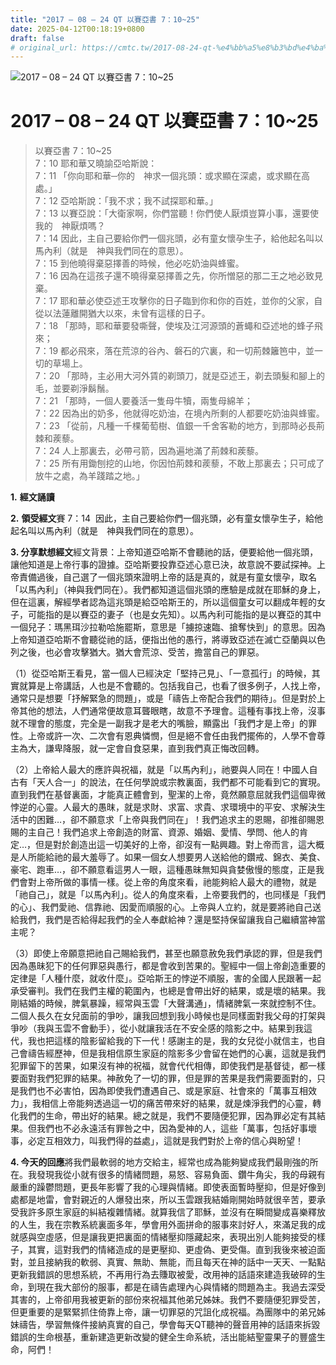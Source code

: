 ```yaml
---
title: "2017 – 08 – 24 QT 以賽亞書 7：10~25"
date: 2025-04-12T00:18:19+0800
draft: false
# original_url: https://cmtc.tw/2017-08-24-qt-%e4%bb%a5%e8%b3%bd%e4%ba%9e%e6%9b%b8-7%ef%bc%9a1025
---
```


![2017 – 08 – 24 QT 以賽亞書 7：10~25](/images/qt.jpg   "2017 – 08 – 24 QT 以賽亞書 7：10~25")

# 2017 – 08 – 24 QT 以賽亞書 7：10~25

> 以賽亞書 7：10~25  
> 7：10 耶和華又曉諭亞哈斯說：  
> 7：11 「你向耶和華─你的　神求一個兆頭：或求顯在深處，或求顯在高處。」  
> 7：12 亞哈斯說：「我不求；我不試探耶和華。」  
> 7：13 以賽亞說：「大衛家啊，你們當聽！你們使人厭煩豈算小事，還要使我的　神厭煩嗎？  
> 7：14 因此，主自己要給你們一個兆頭，必有童女懷孕生子，給他起名叫以馬內利（就是　神與我們同在的意思）。  
> 7：15 到他曉得棄惡擇善的時候，他必吃奶油與蜂蜜。  
> 7：16 因為在這孩子還不曉得棄惡擇善之先，你所憎惡的那二王之地必致見棄。  
> 7：17 耶和華必使亞述王攻擊你的日子臨到你和你的百姓，並你的父家，自從以法蓮離開猶大以來，未曾有這樣的日子。  
> 7：18 「那時，耶和華要發嘶聲，使埃及江河源頭的蒼蠅和亞述地的蜂子飛來；  
> 7：19 都必飛來，落在荒涼的谷內、磐石的穴裏，和一切荊棘籬笆中，並一切的草場上。  
> 7：20 「那時，主必用大河外賃的剃頭刀，就是亞述王，剃去頭髮和腳上的毛，並要剃淨鬍鬚。  
> 7：21 「那時，一個人要養活一隻母牛犢，兩隻母綿羊；  
> 7：22 因為出的奶多，他就得吃奶油，在境內所剩的人都要吃奶油與蜂蜜。  
> 7：23 「從前，凡種一千棵葡萄樹、值銀一千舍客勒的地方，到那時必長荊棘和蒺藜。  
> 7：24 人上那裏去，必帶弓箭，因為遍地滿了荊棘和蒺藜。  
> 7：25 所有用鋤刨挖的山地，你因怕荊棘和蒺藜，不敢上那裏去；只可成了放牛之處，為羊踐踏之地。」

**1.** **經文誦讀**

**2.** **領受經文**賽 7：14  因此，主自己要給你們一個兆頭，必有童女懷孕生子，給他起名叫以馬內利（就是　神與我們同在的意思）。

**3. 分享默想經文**經文背景：上帝知道亞哈斯不會聽祂的話，便要給他一個兆頭，讓他知道是上帝行事的證據。亞哈斯要投靠亞述心意已決，故意說不要試探神。上帝責備過後，自己選了一個兆頭來證明上帝的話是真的，就是有童女懷孕，取名「以馬內利」（神與我們同在）。我們都知道這個兆頭的應驗是成就在耶穌的身上，但在這裏，解經學者認為這兆頭是給亞哈斯王的，所以這個童女可以翻成年輕的女子，可能指的是以賽亞的妻子（也是女先知）。以馬內利可能指的是以賽亞的其中一個兒子：瑪黑珥沙拉勒哈施罷斯，意思是「擄掠速臨、搶奪快到」的意思。因為上帝知道亞哈斯不會聽從祂的話，便指出他的愚行，將導致亞述在滅亡亞蘭與以色列之後，也必會攻擊猶大。猶大會荒涼、受苦，擔當自己的罪惡。

（1）從亞哈斯王看見，當一個人已經決定「堅持己見」、「一意孤行」的時候，其實就算是上帝講話，人也是不會聽的。包括我自己，也看了很多例子，人找上帝，通常只是想要「抒解緊急的問題」，或是「禱告上帝配合我們的期待」。但是對於上帝其他的想法，人們通常便故意耳聾眼瞎，故意不予理會。這種有事找上帝，沒事就不理會的態度，完全是一副我才是老大的嘴臉，顯露出「我們才是上帝」的罪性。上帝或許一次、二次會有恩典憐憫，但是絕不會任由我們擺佈的，人學不會尊主為大，謙卑降服，就一定會自食惡果，直到我們真正悔改回轉。

（2）上帝給人最大的應許與祝福，就是「以馬內利」，祂要與人同在！中國人自古有「天人合一」的說法，在任何學說或宗教裏面，我們都不可能看到它的實現。直到我們在基督裏面，才能真正體會到，聖潔的上帝，竟然願意屈就我們這個卑微悖逆的心靈。人最大的愚昩，就是求財、求富、求貴、求環境中的平安、求解決生活中的困難…，卻不願意求「上帝與我們同在」！我們追求主的恩賜，卻推卻賜恩賜的主自己！我們追求上帝創造的財富、資源、婚姻、愛情、學問、他人的肯定…，但是對於創造出這一切美好的上帝，卻沒有一點興趣。對上帝而言，這大概是人所能給祂的最大羞辱了。如果一個女人想要男人送給他的鑽戒、錦衣、美食、豪宅、跑車…，卻不願意看這男人一眼，這種愚昧無知與貪婪傲慢的態度，正是我們會對上帝所做的事情一樣。從上帝的角度來看，祂能夠給人最大的禮物，就是「祂自己」，就是「以馬內利」。從人的角度來看，上帝要我們的，也同樣是「我們的心」、我們愛祂、信靠祂、因愛而順服的心。上帝與人立約，就是要將祂自己送給我們，我們是否給得起我們的全人奉獻給神？還是堅持保留讓我自己繼續當神當主呢？

（3）即使上帝願意把祂自己賜給我們，甚至也願意赦免我們承認的罪，但是我們因為愚昧犯下的任何罪惡與愚行，都是會收到苦果的。聖經中一個上帝創造重要的定律是「人種什麼，就收什麼」。亞哈斯王的悖逆不順服，害的全國人民跟著一起承受審判。我們在我們主權的範圍內，也總是會帶出好的結果，或是壞的結果。我剛結婚的時候，脾氣暴躁，經常與玉雲「大聲溝通」，情緒脾氣一來就控制不住。二個人長久在女兒面前的爭吵，讓我回想到我小時候也是同樣面對我父母的打架與爭吵（我與玉雲不會動手），從小就讓我活在不安全感的陰影之中。結果到我這代，我也把這樣的陰影留給我的下一代！感謝主的是，我的女兒從小就信主，也自己會禱告經歷神，但是我相信原生家庭的陰影多少會留在她們的心裏，這就是我們犯罪留下的苦果，如果沒有神的祝福，就會代代相傳，即使我們是基督徒，都一樣要面對我們犯罪的結果。神赦免了一切的罪，但是罪的苦果是我們需要面對的，只是我們也不必害怕，因為即使我們遭遇自己、或是家庭、社會來的「萬事互相效力」，我相信上帝能夠透過這一切的痛苦帶來好的結果，就是煉淨我們的心靈，轉化我們的生命，帶出好的結果。總之就是，我們不要隨便犯罪，因為罪必定有其結果。但我們也不必永遠活有罪咎之中，因為愛神的人，這些「萬事，包括好事壞事，必定互相效力，叫我們得的益處」，這就是我們對於上帝的信心與盼望！

**4. 今天的回應**將我們最軟弱的地方交給主，經常也成為能夠變成我們最剛強的所在。我發現我從小就有很多的情緒問題，易怒、容易負面、鑽牛角尖，我的母親有嚴重的躁鬱問題，更長年影響了我的心理與情緒。即使表面暫時壓抑，但是好像到處都是地雷，會對親近的人爆發出來，所以玉雲跟我結婚剛開始時就很辛苦，要承受我許多原生家庭的糾結複雜情緒。就算我信了耶穌，並沒有在瞬間變成喜樂釋放的人生，我在宗教系統裏面多年，學會用外面拼命的服事來討好人，來滿足我的成就感與空虛感，但是讓我更把裏面的情緒壓抑隱藏起來，表現出別人能夠接受的樣子，其實，這對我們的情緒造成的是更壓抑、更虛偽、更受傷。直到我後來被迫面對，並且接納我的軟弱、真實、無助、無能，而且每天在神的話中一天天、一點點更新我錯誤的思想系統，不再用行為去賺取被愛，改用神的話語來建造我破碎的生命，到現在我大部份的服事，都是在禱告處理內心與情緒的問題為主。我過去深受其害的，上帝卻用我被更新的部份來祝福其他弟兄姊妹。我們不要隨便犯罪受苦，但更重要的是緊緊抓住倚靠上帝，讓一切罪惡的咒詛化成祝福。為團隊中的弟兄姊妹禱告，學習無條件接納真實的自己，學會每天QT聽神的聲音用神的話語來拆毀錯誤的生命根基，重新建造更新改變的健全生命系統，活出能結聖靈果子的豐盛生命，阿們！
